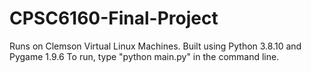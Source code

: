 # CPSC6160-Final-Project

Runs on Clemson Virtual Linux Machines.
Built using Python 3.8.10 and Pygame 1.9.6
To run, type "python main.py" in the command line.
